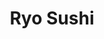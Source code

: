 ---
layout: place
title: "Ryo Sushi"
permalink: /illinois/chicago/ryo-sushi.html
stateAbbr: IL
stateName: Illinois
cityName: Chicago
place_id: ChIJ0WOwWqQsDogR15rEDd2YmmM
photos:
  - name: >-
      places/ChIJ0WOwWqQsDogR15rEDd2YmmM/photos/AeeoHcKos69W3IXk5xGRf8v4FYWuVBjSimgY-tmjvLqyT3VOo9RuSUw-HHjXLCrouxRbH1mb79tBnpEoQitUuJy9XNzzvcYB7cO8FqwNlPJQQqzR_V6FaWxdihL-8FHJceX2QOmcyUzD-x0wrTWsYPq7Wn9cwGkpmbSSrF29I84s61WQLanPxhxqy12VwSU-pdiG8ETFrKIwkLsw2vHMr31JIuBrK0vRmPac6mN7Lwu7N_VzU5MnSeaHbyb7c7rxDCWiIQQceJ18XsJF5J85CADRAjhPBFN9RZjvZlTX-kTUqwH5x4h58K4scT6MIas7nQ-NPgwZrcHAXn-tvFVOn88lXsHySrV0_5I6pZbXWEhIfFc581IJuYLQTt2oB5XuNpxpykANck9zXIqSLBo2FFYqJZO-AH_WJzxACi8tYD8befm6cznw
    widthPx: 4000
    heightPx: 2252
    authorAttributions:
      - displayName: Arnold Cap
        uri: https://maps.google.com/maps/contrib/106704350709357548086
        photoUri: >-
          https://lh3.googleusercontent.com/a-/ALV-UjWhp1ysjHnKbpIO-Z4iVEHSlS15we6MKbwARzrwBEeJ04P0PuFnIA=s100-p-k-no-mo
    flagContentUri: >-
      https://www.google.com/local/imagery/report/?cb_client=maps_api_places.places_api&image_key=!1e10!2sCIHM0ogKEICAgICqwdWGpwE&hl=en-US
    googleMapsUri: >-
      https://www.google.com/maps/place//data=!3m4!1e2!3m2!1sCIHM0ogKEICAgICqwdWGpwE!2e10!4m2!3m1!1s0x880e2ca45ab063d1:0x639a98dd0dc49ad7
  - name: >-
      places/ChIJ0WOwWqQsDogR15rEDd2YmmM/photos/AeeoHcKYhXrwkbM_Uvk4vZN1OK2U2KO55L-MUA58SKgU-zI8anXhiiQf2gjx8I2vQgQJHJDTVt5x-6kunQabhh2Ljbq-j8P5ILV6k7tpJ6igS4sSP5EANYCDSgiDjsGa3_3X_uz3c9M0trJJMoFOjAQgZ5Quqi3dCMVKVk7IyhKtYLjlD8YQGMgYYX7To2eLrDrRh6pGFlT-y_zhPkVcwM_7AzjTaOvdZ04BmaQ8QU9p5taqASsRERZEHzPdzjTCh50JHeRya2trdGpcZ8WCpKvT-t8Hyyj3SM8ZMUkJpYYOjiC1Lg
    widthPx: 1223
    heightPx: 874
    authorAttributions:
      - displayName: Ryo Sushi
        uri: https://maps.google.com/maps/contrib/116447156970969516489
        photoUri: >-
          https://lh3.googleusercontent.com/a-/ALV-UjVs1No5t9JFzgUg0YEkPW4Fh0ah12Zni8lm6NK5tzIHKKrh2iw=s100-p-k-no-mo
    flagContentUri: >-
      https://www.google.com/local/imagery/report/?cb_client=maps_api_places.places_api&image_key=!1e10!2sAF1QipO9NphTvAL4ZcFVhDn0_hdvIcfc0HdeNlJM78-W&hl=en-US
    googleMapsUri: >-
      https://www.google.com/maps/place//data=!3m4!1e2!3m2!1sAF1QipO9NphTvAL4ZcFVhDn0_hdvIcfc0HdeNlJM78-W!2e10!4m2!3m1!1s0x880e2ca45ab063d1:0x639a98dd0dc49ad7
  - name: >-
      places/ChIJ0WOwWqQsDogR15rEDd2YmmM/photos/AeeoHcLOdKjuNkf2pHIEbmiGAg9XAJXeA_HMr4VdWm4s4mAsh4zSVy37A0X6FHFsbOmVkV6pV-HwyUFMjXjc0CKICR7I3Y11CWySomAJRQi5EB2wclU4FtXOvd07nX5hcN-1TNJFtXzKl58ekVDf3KCoZKiHCswVn2S0_KSG-0JSZ29ONYH1bpNbKl9K9dlpASzVj23-9E_SXIfSii25I5_HlJWsaBLPbgVu6t0Zz_WGJ25AWNZu7i4BtGJ9t4tX-KqcYUVaKYfXD9hy867SYeJBv9PtvtxYDeWMWKSOKfxKS0n4GrpxPJhPm9Ufk5II80BTNZY2UaFQIq0YzC0rel25ZLdD3c94L_bn7I8jghBSSAjXEeCdhdK0rvayrSiLLmFAS2HdjVCfiuYkUDJBIDGSRZhf3Q0YKiQJBu9J8trV-hbfFw
    widthPx: 3539
    heightPx: 2535
    authorAttributions:
      - displayName: Nata Bug
        uri: https://maps.google.com/maps/contrib/117770353310352433992
        photoUri: >-
          https://lh3.googleusercontent.com/a/ACg8ocLd6J0dTPp7dmkrq31yZ9FXtWm7Y6ZFfxsXLekw8eDUZLaoZg=s100-p-k-no-mo
    flagContentUri: >-
      https://www.google.com/local/imagery/report/?cb_client=maps_api_places.places_api&image_key=!1e10!2sCIHM0ogKEICAgMDQl4qgPw&hl=en-US
    googleMapsUri: >-
      https://www.google.com/maps/place//data=!3m4!1e2!3m2!1sCIHM0ogKEICAgMDQl4qgPw!2e10!4m2!3m1!1s0x880e2ca45ab063d1:0x639a98dd0dc49ad7
  - name: >-
      places/ChIJ0WOwWqQsDogR15rEDd2YmmM/photos/AeeoHcIXRCOfEmYLuK6LSORgWkcjekPh0CJdz3fgcNl1qSuG2iuw2unLeiouCqEzIp-GsvOhj7tcVsEdtrKQy8Q8aZTBvCCZtbFQn_idHTIdHm28VBRGOOyE5FCTzPx5UtxYPhoyJiEBE1SdH122vx9aPGUf3QyH-uO1oiPJjcolSPYtwXTb3iorOsU112r0pIMnhoqQx51RQ2_9rFWKRuilR1NmmINGW2MaO7XFFaLRhhjJMCnODf2WOABi72QlrZzN_QRaYG72jN8CdulYlek1sD4e5emU4SQ_fREhUonE8uqso0roGNULeZXztfZBxxTgPysruVJz181S-S8aJQn30NcPyQcnuucp85v0qt_-ERukAsOA1TcpTgnG9eCSNDoc-3AiQpaqXTnZ7Kupoif5ttdOMd5ARLT7P5qQ6p8rp1hxA6rP
    widthPx: 4032
    heightPx: 3024
    authorAttributions:
      - displayName: karina k
        uri: https://maps.google.com/maps/contrib/117684880291477667435
        photoUri: >-
          https://lh3.googleusercontent.com/a-/ALV-UjUoNhZIhd-au7J0HtEfzLTcPCWt6DwJq4jVzaraLDgQ7GYY8PPh=s100-p-k-no-mo
    flagContentUri: >-
      https://www.google.com/local/imagery/report/?cb_client=maps_api_places.places_api&image_key=!1e10!2sCIHM0ogKEICAgICPgfCV1AE&hl=en-US
    googleMapsUri: >-
      https://www.google.com/maps/place//data=!3m4!1e2!3m2!1sCIHM0ogKEICAgICPgfCV1AE!2e10!4m2!3m1!1s0x880e2ca45ab063d1:0x639a98dd0dc49ad7
  - name: >-
      places/ChIJ0WOwWqQsDogR15rEDd2YmmM/photos/AeeoHcLvHNVrvy44xQN96ru0E69RXFE9mnGwvQMJz1gEdAEue3kfxt9ZYNYmjhuBGCX5FwJBbhWtbbwQv96w_0ASEPc4jND-FHIFFfoncW4d1wue-bf50Op9c2-C58MrOlJjqU5SppwSzN3ilKdN9hkH9KRfmv3mAV8z_VUeet9XuoJkqSpNeUXtKguFfDZs7-wHH-Gd-Q_TyhHHAZgQ1WeNtALf1z4ND7k_rQtnchGsTeCCfftjS-bJvJ1iT8k4T2ll4coJJyUNMrkzu4hvhZqAiefvKrYVniCjIfLzZ9NR7Px_JlIjpn6qloHB7UcuE_jAiFfPqR1qMT9WWE6D-QaL1PlTtxyoGAOYY_2Vbw9YzLdr0LR_oewUPOHJfytSiqRM10LlT0FdmGZ_znGtaBT9gDvPX727KymTxbT43DigpCf6VA
    widthPx: 4032
    heightPx: 3024
    authorAttributions:
      - displayName: James Amin
        uri: https://maps.google.com/maps/contrib/112172453537512059033
        photoUri: >-
          https://lh3.googleusercontent.com/a-/ALV-UjUsEjp2gJpEIHzsZTX9BXVWy81rs2_LBczW3W7Ne2Y2ev5ACGT25w=s100-p-k-no-mo
    flagContentUri: >-
      https://www.google.com/local/imagery/report/?cb_client=maps_api_places.places_api&image_key=!1e10!2sCIHM0ogKEICAgIC36vOnLQ&hl=en-US
    googleMapsUri: >-
      https://www.google.com/maps/place//data=!3m4!1e2!3m2!1sCIHM0ogKEICAgIC36vOnLQ!2e10!4m2!3m1!1s0x880e2ca45ab063d1:0x639a98dd0dc49ad7
  - name: >-
      places/ChIJ0WOwWqQsDogR15rEDd2YmmM/photos/AeeoHcJm-D6SAiAxAHqEEDXSE90zJj1TgnVyxTNQFbf_2DZewtL3xtstwyprju2FnDllccEciqQvOf_uMVDwdqL_EmZTfnJSeIT4vDpbT7VVb7cHrOS9g2Yy30NowAnl1W8aMHGE-IQfUj-dI5llXCraMILpY8K3qikRthaxi4YzQvElfR6VeQPn9vD2DZ9pzKfH-rukIldV8PcV3rm5V6eqXMl5HDJAezkOeF1jWpkOh35U5kdXewToBwtL4NWzICa_zx0DqWngaq4LvzaMioN_5sdxgd2RlmLDNFf4kkZcNkryHZ5DNyc6q5PCT2NOjeEErshJ8jOwfyVNUWSpbN7254m5N8DFrv3TmuquuRd7z6pvC8l_WkDjWPQ7EXqI1riD8LLvH0GCUDBFb0fSRAbS4vzISZqN-REf4oY4X1TG7ol1uIc
    widthPx: 4032
    heightPx: 3024
    authorAttributions:
      - displayName: zhao zhen
        uri: https://maps.google.com/maps/contrib/104406573344934542197
        photoUri: >-
          https://lh3.googleusercontent.com/a/ACg8ocKvuWfmWLJkPoI4X12ZdOL9UTpX8lugqXI2Ml--XdKedviMXg=s100-p-k-no-mo
    flagContentUri: >-
      https://www.google.com/local/imagery/report/?cb_client=maps_api_places.places_api&image_key=!1e10!2sCIHM0ogKEICAgICPiLiD1gE&hl=en-US
    googleMapsUri: >-
      https://www.google.com/maps/place//data=!3m4!1e2!3m2!1sCIHM0ogKEICAgICPiLiD1gE!2e10!4m2!3m1!1s0x880e2ca45ab063d1:0x639a98dd0dc49ad7
  - name: >-
      places/ChIJ0WOwWqQsDogR15rEDd2YmmM/photos/AeeoHcL18rX9OULEbWIAoWiwUa38MK0EmCi8Zc3nzDjay1XbyobaEFyOoLXhVQPGlXfyv7SJ0zkhimQSdiYyvXo-heS7nfs6evWoybcu-M6e2H4SzLgwuvQckqmEldmTkFWCha8ekMtovKaVFtL68ONRF3yVP3JhKXzJxRAlmQH6JcQsFC-kdPxgIG8tuz9XfLnwzsftF4Cu0vNauzKXFKNEq4zhg7dKM4M_a_-YWEZR3jDnExDUhGnlOLgNXMQNhK-ax53JoIPwTD7jkWokuXyrc_l8MLQWGfmVxVKWGMkifblwUPO5rppeZ-vpx45sP5lxQp7b40W8Rob-XpM_FJ_NZgEpnWj-9qUd-opdsmRVkQBxb09_meoGEJJKFpBck9ZHp71q0YDgzQxHi3D8miXEmdJcMGWYksVz97kyGVI5hlc_k6c
    widthPx: 550
    heightPx: 413
    authorAttributions:
      - displayName: Adrien Crust
        uri: https://maps.google.com/maps/contrib/105595871016762779005
        photoUri: >-
          https://lh3.googleusercontent.com/a/ACg8ocIbb-dJR5QBWB8-TbSsE1exiKMZNjNSeVsdBuPjFkRi7d279Q=s100-p-k-no-mo
    flagContentUri: >-
      https://www.google.com/local/imagery/report/?cb_client=maps_api_places.places_api&image_key=!1e10!2sCIHM0ogKEICAgICJouWB7AE&hl=en-US
    googleMapsUri: >-
      https://www.google.com/maps/place//data=!3m4!1e2!3m2!1sCIHM0ogKEICAgICJouWB7AE!2e10!4m2!3m1!1s0x880e2ca45ab063d1:0x639a98dd0dc49ad7
  - name: >-
      places/ChIJ0WOwWqQsDogR15rEDd2YmmM/photos/AeeoHcKK2hsJIw_pJBLAgJrGfmyXYJWCHaJwYfPIGBdRzmvmh898tpGjIM1I7yov84T_bjv1GZxlZyfOkY1ZqoPuiRbpxNhEPcmXB1rm776OOLF_NzdlatEJPvT3PGli6NMZ01D4hyeSPBILBXq380l-4Z-V792qjIDkUl6uLKeOgRsOGwZ932riC4XDzIRavR95PPKFGB1sjITAwt1yq0w2bVV3I5U1I4RjeXBnFnseSbTiIG-y662SRmDzHmfTFy_fw_iFDmkPN-8lFWt1QtHjoZpMtPpbBIBPunpfgvQpV_cDCso3IlZYIWQHrbFMxUjKlRbyfr-eiGM-xK0jvTUII1DyDdKYO7MCM3neN-xbZOpYomYGdjfVTPaLxaDN8pIlTWj_s5GTnobdPL7hbz5c4PSws-o2E_rk_8Cj4R18WL3bXg
    widthPx: 4800
    heightPx: 3600
    authorAttributions:
      - displayName: Daniele Michelotti
        uri: https://maps.google.com/maps/contrib/100250950011067085794
        photoUri: >-
          https://lh3.googleusercontent.com/a/ACg8ocJl6Z7cU2BzN5kN6MafT2HKmFcKmKUyAi_VBA4PNIk6cn9mNQ=s100-p-k-no-mo
    flagContentUri: >-
      https://www.google.com/local/imagery/report/?cb_client=maps_api_places.places_api&image_key=!1e10!2sCIHM0ogKEICAgIC3-8bzQw&hl=en-US
    googleMapsUri: >-
      https://www.google.com/maps/place//data=!3m4!1e2!3m2!1sCIHM0ogKEICAgIC3-8bzQw!2e10!4m2!3m1!1s0x880e2ca45ab063d1:0x639a98dd0dc49ad7
  - name: >-
      places/ChIJ0WOwWqQsDogR15rEDd2YmmM/photos/AeeoHcJe40QIe0jDHzrFNh3kEHtjeQSlGClvvXo5jwa2EXT8XCUVtr6UPpum3FqkJg5cauCITDiVkJslI528o0CXR1b8dwlxU76o_03OH2uCjFkVCzRTj62CMSS9PuR55EdV2h0nZ485CibjahsQtDjZuG5PNi0bSxRpb7NwSKpVN65CK3RbaqMRk_0HTr-ZS37nzDuR21wehF8Kq-XBKX9wUygUkjwQLsLi4tcSjJImQnjCy36TUgiMT_XT-VdmE77sRMwwQqnj7AoIMkE35HepRiOF1fg7CL3OgRTa4EeD_PpmFxRPl9mflEMlSOExe8u5U4p0ofu1ZmwFf9yKex763Mn1IpKPhoCW3r8jWZ_BLfFNFICTvuAwGOzSHH17-rc6QYG6XE3niSkv1g1hFqvgBduyN3HFMAgLvomWUxWqjDvHUQ
    widthPx: 4032
    heightPx: 3024
    authorAttributions:
      - displayName: A ten have
        uri: https://maps.google.com/maps/contrib/111779522461417556964
        photoUri: >-
          https://lh3.googleusercontent.com/a/ACg8ocIUqu2EGKDvoMw-rswMJSS6lWV_paAjsPNM35iIbUc_3pI0iQ=s100-p-k-no-mo
    flagContentUri: >-
      https://www.google.com/local/imagery/report/?cb_client=maps_api_places.places_api&image_key=!1e10!2sCIHM0ogKEICAgIDb4LLhJQ&hl=en-US
    googleMapsUri: >-
      https://www.google.com/maps/place//data=!3m4!1e2!3m2!1sCIHM0ogKEICAgIDb4LLhJQ!2e10!4m2!3m1!1s0x880e2ca45ab063d1:0x639a98dd0dc49ad7
  - name: >-
      places/ChIJ0WOwWqQsDogR15rEDd2YmmM/photos/AeeoHcI_lYEKr3uFUPDslWQJpYuyw65hK6vIgYB1C6uO3p6zgOll2lI45dEYFfWELjZPQ0yNIcr3imjZ9TAnnTPTIQmaj_tJrxl2iqrqqI-8504i4YrmDalzGhjSpHAFoEYt20tHtyH68L45DPSw6odFROuoE8JDoApngvUdAP-1aRkizjS7p8Mc_4N-1P1xtPS7kV3t5M7x2N9mpjtW1Iw4uJVJOfXCrtBMmq5UGqFflUYuE3dzl5tK1U1uBmv4AJSsc9iXf9uVpgBrDhe6rQzOEGI8_lHqF8RpMBvzIp5pVeUaCCvwzjo7OBP1tRsnQU1D1deMSX97RnS1CLLGD-wCJhqs1BFibIlwW_LmMnQ9X3TlVt4QVPE61rdht8onEMdBlQv_-0OjyTWontPCRrpJYRUWy0ILACrN2m7l1f6GbEAtOg
    widthPx: 4000
    heightPx: 3000
    authorAttributions:
      - displayName: Morgan Heminger
        uri: https://maps.google.com/maps/contrib/101204044975397159816
        photoUri: >-
          https://lh3.googleusercontent.com/a-/ALV-UjVjRzgndR_YgiEYCGeqztMBT8BO1WLfU8sSQ5g_uJapFJwE7ETw=s100-p-k-no-mo
    flagContentUri: >-
      https://www.google.com/local/imagery/report/?cb_client=maps_api_places.places_api&image_key=!1e10!2sCIHM0ogKEICAgIDPvr3EfA&hl=en-US
    googleMapsUri: >-
      https://www.google.com/maps/place//data=!3m4!1e2!3m2!1sCIHM0ogKEICAgIDPvr3EfA!2e10!4m2!3m1!1s0x880e2ca45ab063d1:0x639a98dd0dc49ad7
address: 62 E Madison St, Chicago, IL 60602, USA
street: 62 E Madison St
city: Chicago
state: IL
zip: '60602'
country: USA
neighborhood: Chicago Loop
latitude: '41.882317'
longitude: '-87.625474'
accessibility_options:
  wheelchairAccessibleEntrance: true
  wheelchairAccessibleSeating: true
business_status: OPERATIONAL
name: Ryo Sushi
google_maps_links:
  directionsUri: >-
    https://www.google.com/maps/dir//''/data=!4m7!4m6!1m1!4e2!1m2!1m1!1s0x880e2ca45ab063d1:0x639a98dd0dc49ad7!3e0
  placeUri: https://maps.google.com/?cid=7177217031354489559
  writeAReviewUri: >-
    https://www.google.com/maps/place//data=!4m3!3m2!1s0x880e2ca45ab063d1:0x639a98dd0dc49ad7!12e1
  reviewsUri: >-
    https://www.google.com/maps/place//data=!4m4!3m3!1s0x880e2ca45ab063d1:0x639a98dd0dc49ad7!9m1!1b1
  photosUri: >-
    https://www.google.com/maps/place//data=!4m3!3m2!1s0x880e2ca45ab063d1:0x639a98dd0dc49ad7!10e5
primary_type: Japanese Restaurant
opening_hours:
  regular: null
  current: null
secondary_opening_hours:
  regular:
    weekdayDescriptions: null
    type: null
  current:
    weekdayDescriptions: null
    type: null
phone: (312) 409-8888
price_level: PRICE_LEVEL_MODERATE
price_range: $20 &ndash; $30
rating: '4.4'
rating_count: 939
website: http://ryosushi.com/
description: >-
  Contemporary spot offering sushi & Japanese kitchen entrees, plus open-air
  views of sidewalk tables.
reviews:
  - name: >-
      places/ChIJ0WOwWqQsDogR15rEDd2YmmM/reviews/ChdDSUhNMG9nS0VJQ0FnSUNQZ2ZDVnBBRRAB
    relativePublishTimeDescription: 4 months ago
    rating: 5
    text:
      text: >-
        The Maki combo $34 was just right for 2 people. 4 rolls (tuna, salmon,
        green dragon which is eel, shrimp tempura) were done just right and it
        came out w dry ice which added a nice fun touch to it. The servers were
        very attentive and friendly. The food came out very fast. The food was
        good and fresh. The ambience is good and it’s a very central location to
        downtown on Madison and Michigan. Overall a perfect experience. I just
        wish the seats were more comfortable bc it’s all wooden chairs. It’s
        more a fast food place than a restaurant so if you need to eat and go
        this is a great sushi place.
      languageCode: en
    originalText:
      text: >-
        The Maki combo $34 was just right for 2 people. 4 rolls (tuna, salmon,
        green dragon which is eel, shrimp tempura) were done just right and it
        came out w dry ice which added a nice fun touch to it. The servers were
        very attentive and friendly. The food came out very fast. The food was
        good and fresh. The ambience is good and it’s a very central location to
        downtown on Madison and Michigan. Overall a perfect experience. I just
        wish the seats were more comfortable bc it’s all wooden chairs. It’s
        more a fast food place than a restaurant so if you need to eat and go
        this is a great sushi place.
      languageCode: en
    authorAttribution:
      displayName: karina k
      uri: https://www.google.com/maps/contrib/117684880291477667435/reviews
      photoUri: >-
        https://lh3.googleusercontent.com/a-/ALV-UjUoNhZIhd-au7J0HtEfzLTcPCWt6DwJq4jVzaraLDgQ7GYY8PPh=s128-c0x00000000-cc-rp-mo-ba7
    publishTime: '2024-11-25T01:09:11.185747Z'
    flagContentUri: >-
      https://www.google.com/local/review/rap/report?postId=ChdDSUhNMG9nS0VJQ0FnSUNQZ2ZDVnBBRRAB&d=17924085&t=1
    googleMapsUri: >-
      https://www.google.com/maps/reviews/data=!4m6!14m5!1m4!2m3!1sChdDSUhNMG9nS0VJQ0FnSUNQZ2ZDVnBBRRAB!2m1!1s0x880e2ca45ab063d1:0x639a98dd0dc49ad7
  - name: >-
      places/ChIJ0WOwWqQsDogR15rEDd2YmmM/reviews/ChdDSUhNMG9nS0VJQ0FnTUN3eXF5X25RRRAB
    relativePublishTimeDescription: 3 weeks ago
    rating: 5
    text:
      text: >-
        A wonderful little sushi spot right near Millennium Park with delicious,
        fresh sushi and appetizers. The seaweed salad was a sleeper hit.


        We had the Sushi Combo lunch special and a few extra rolls. More than
        enough food and expertly prepared. We did find the miso soup to be a
        little bland, but everything else was superb.


        Service was fast and super friendly!
      languageCode: en
    originalText:
      text: >-
        A wonderful little sushi spot right near Millennium Park with delicious,
        fresh sushi and appetizers. The seaweed salad was a sleeper hit.


        We had the Sushi Combo lunch special and a few extra rolls. More than
        enough food and expertly prepared. We did find the miso soup to be a
        little bland, but everything else was superb.


        Service was fast and super friendly!
      languageCode: en
    authorAttribution:
      displayName: V Bowden
      uri: https://www.google.com/maps/contrib/100767853840428994417/reviews
      photoUri: >-
        https://lh3.googleusercontent.com/a/ACg8ocIfCAx0j9ynzKllpMl84Apb8NXZGbeVhXmmYgXoVszd4uukYHI=s128-c0x00000000-cc-rp-mo-ba4
    publishTime: '2025-03-18T00:57:19.533450Z'
    flagContentUri: >-
      https://www.google.com/local/review/rap/report?postId=ChdDSUhNMG9nS0VJQ0FnTUN3eXF5X25RRRAB&d=17924085&t=1
    googleMapsUri: >-
      https://www.google.com/maps/reviews/data=!4m6!14m5!1m4!2m3!1sChdDSUhNMG9nS0VJQ0FnTUN3eXF5X25RRRAB!2m1!1s0x880e2ca45ab063d1:0x639a98dd0dc49ad7
  - name: >-
      places/ChIJ0WOwWqQsDogR15rEDd2YmmM/reviews/ChdDSUhNMG9nS0VJQ0FnSURYcHRPVm1nRRAB
    relativePublishTimeDescription: 5 months ago
    rating: 5
    text:
      text: >-
        Their affordable lunch deals are available on weekend too! I was so glad
        that I finally got to eat good quality sushi with a great price in
        America! 🍣

        One thing, water was not so fresh at that time but we ordered green tea
        and that helped us a lot.🍵
      languageCode: en
    originalText:
      text: >-
        Their affordable lunch deals are available on weekend too! I was so glad
        that I finally got to eat good quality sushi with a great price in
        America! 🍣

        One thing, water was not so fresh at that time but we ordered green tea
        and that helped us a lot.🍵
      languageCode: en
    authorAttribution:
      displayName: Risako.
      uri: https://www.google.com/maps/contrib/118313157664573398217/reviews
      photoUri: >-
        https://lh3.googleusercontent.com/a-/ALV-UjUUp4U5nBbyEunTM47Yosn-cFMYXihZzCZ0og3hVoueb2dwkl9p=s128-c0x00000000-cc-rp-mo
    publishTime: '2024-10-26T20:01:42.669034Z'
    flagContentUri: >-
      https://www.google.com/local/review/rap/report?postId=ChdDSUhNMG9nS0VJQ0FnSURYcHRPVm1nRRAB&d=17924085&t=1
    googleMapsUri: >-
      https://www.google.com/maps/reviews/data=!4m6!14m5!1m4!2m3!1sChdDSUhNMG9nS0VJQ0FnSURYcHRPVm1nRRAB!2m1!1s0x880e2ca45ab063d1:0x639a98dd0dc49ad7
  - name: >-
      places/ChIJ0WOwWqQsDogR15rEDd2YmmM/reviews/ChdDSUhNMG9nS0VJQ0FnSUNQOFBtSDF3RRAB
    relativePublishTimeDescription: 4 months ago
    rating: 1
    text:
      text: >-
        Disappointed


        Well, what can I say—low-budget sushi. I can’t complain too much because
        it’s cheap, so I guess you get what you pay for. That said, the quality
        was severely lacking.


        The miso soup was horrible, with a strong, unpleasant aftertaste. I
        didn’t touch it after the first sip, and no one asked about it. The
        sushi itself was really bad—probably one of the worst I’ve had. If this
        were the last place open in the city and you were starving, it might be
        an option. Otherwise, you’re better off buying frozen sushi from Trader
        Joe’s.


        On top of that, the service was incredibly slow. Overall, I’m very
        disappointed.
      languageCode: en
    originalText:
      text: >-
        Disappointed


        Well, what can I say—low-budget sushi. I can’t complain too much because
        it’s cheap, so I guess you get what you pay for. That said, the quality
        was severely lacking.


        The miso soup was horrible, with a strong, unpleasant aftertaste. I
        didn’t touch it after the first sip, and no one asked about it. The
        sushi itself was really bad—probably one of the worst I’ve had. If this
        were the last place open in the city and you were starving, it might be
        an option. Otherwise, you’re better off buying frozen sushi from Trader
        Joe’s.


        On top of that, the service was incredibly slow. Overall, I’m very
        disappointed.
      languageCode: en
    authorAttribution:
      displayName: Shlomo Elbahary
      uri: https://www.google.com/maps/contrib/112876947262627150742/reviews
      photoUri: >-
        https://lh3.googleusercontent.com/a-/ALV-UjUjR8Mf2k2QT6aLSY7gmAIs3L-7Up7e9hSb8Kj6wBjr0y2BQO5JRQ=s128-c0x00000000-cc-rp-mo-ba3
    publishTime: '2024-11-21T00:31:52.232691Z'
    flagContentUri: >-
      https://www.google.com/local/review/rap/report?postId=ChdDSUhNMG9nS0VJQ0FnSUNQOFBtSDF3RRAB&d=17924085&t=1
    googleMapsUri: >-
      https://www.google.com/maps/reviews/data=!4m6!14m5!1m4!2m3!1sChdDSUhNMG9nS0VJQ0FnSUNQOFBtSDF3RRAB!2m1!1s0x880e2ca45ab063d1:0x639a98dd0dc49ad7
  - name: >-
      places/ChIJ0WOwWqQsDogR15rEDd2YmmM/reviews/ChdDSUhNMG9nS0VJQ0FnSURmbUl2c3F3RRAB
    relativePublishTimeDescription: 3 months ago
    rating: 5
    text:
      text: >-
        The best sushi we’ve ever had!!! The quantity and quality of the fish
        are incredible! The service is fast and discreet! Honestly, we were
        blown away! Plus, it’s really affordable for the quality. Too bad we
        can’t give 6 stars!
      languageCode: en
    originalText:
      text: >-
        The best sushi we’ve ever had!!! The quantity and quality of the fish
        are incredible! The service is fast and discreet! Honestly, we were
        blown away! Plus, it’s really affordable for the quality. Too bad we
        can’t give 6 stars!
      languageCode: en
    authorAttribution:
      displayName: Emma B.
      uri: https://www.google.com/maps/contrib/117075707857879635445/reviews
      photoUri: >-
        https://lh3.googleusercontent.com/a/ACg8ocLcQR3adBo-2OIqMu9ePMV56iFQgTjTV9UL1jDTW7Ig-Us4Yg=s128-c0x00000000-cc-rp-mo-ba3
    publishTime: '2025-01-03T20:38:28.282135Z'
    flagContentUri: >-
      https://www.google.com/local/review/rap/report?postId=ChdDSUhNMG9nS0VJQ0FnSURmbUl2c3F3RRAB&d=17924085&t=1
    googleMapsUri: >-
      https://www.google.com/maps/reviews/data=!4m6!14m5!1m4!2m3!1sChdDSUhNMG9nS0VJQ0FnSURmbUl2c3F3RRAB!2m1!1s0x880e2ca45ab063d1:0x639a98dd0dc49ad7
parking_options:
  paidStreetParking: true
  valetParking: false
payment_options:
  acceptsCreditCards: true
  acceptsDebitCards: true
  acceptsCashOnly: false
  acceptsNfc: true
allow_dogs: null
curbside_pickup: false
delivery: true
dine_in: true
good_for_children: false
good_for_groups: true
good_for_sports: false
live_music: false
menu_for_children: false
outdoor_seating: true
reservable: true
restroom: true
serves_beer: true
serves_breakfast: false
serves_brunch: false
serves_cocktails: null
serves_coffee: false
serves_dinner: true
serves_dessert: true
serves_lunch: true
serves_vegetarian_food: true
serves_wine: true
takeout: true

---